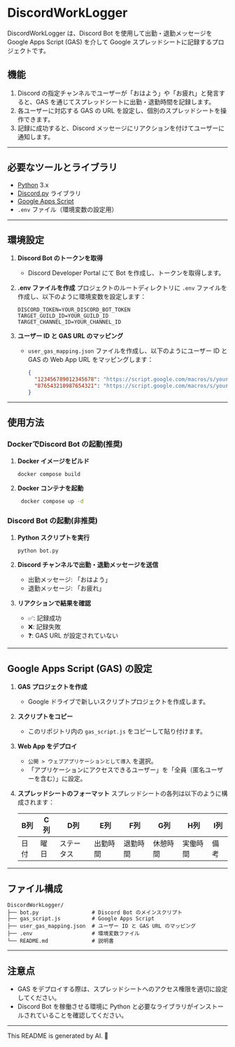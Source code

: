 # DiscordWorkLogger

DiscordWorkLogger は、Discord Bot を使用して出勤・退勤メッセージを Google Apps Script (GAS) を介して Google スプレッドシートに記録するプロジェクトです。

## 機能

1. Discord の指定チャンネルでユーザーが「おはよう」や「お疲れ」と発言すると、GAS を通じてスプレッドシートに出勤・退勤時間を記録します。
2. 各ユーザーに対応する GAS の URL を設定し、個別のスプレッドシートを操作できます。
3. 記録に成功すると、Discord メッセージにリアクションを付けてユーザーに通知します。

---

## 必要なツールとライブラリ

- [Python](https://www.python.org/) 3.x
- [Discord.py](https://discordpy.readthedocs.io/) ライブラリ
- [Google Apps Script](https://developers.google.com/apps-script)
- `.env` ファイル（環境変数の設定用）

---

## 環境設定

1. **Discord Bot のトークンを取得**
   - Discord Developer Portal にて Bot を作成し、トークンを取得します。

2. **.env ファイルを作成**
   プロジェクトのルートディレクトリに `.env` ファイルを作成し、以下のように環境変数を設定します：

   ```env
   DISCORD_TOKEN=YOUR_DISCORD_BOT_TOKEN
   TARGET_GUILD_ID=YOUR_GUILD_ID
   TARGET_CHANNEL_ID=YOUR_CHANNEL_ID
   ```

3. **ユーザー ID と GAS URL のマッピング**
   - `user_gas_mapping.json` ファイルを作成し、以下のようにユーザー ID と GAS の Web App URL をマッピングします：

     ```json
     {
       "123456789012345678": "https://script.google.com/macros/s/your_gas_url_for_user_1",
       "876543210987654321": "https://script.google.com/macros/s/your_gas_url_for_user_2"
     }
     ```

---

## 使用方法

### DockerでDiscord Bot の起動(推奨)

1. **Docker イメージをビルド**

   ```bash
   docker compose build
   ```

2. **Docker コンテナを起動**

   ```bash
    docker compose up -d
    ```

### Discord Bot の起動(非推奨)

1. **Python スクリプトを実行**

   ```bash
   python bot.py
   ```

2. **Discord チャンネルで出勤・退勤メッセージを送信**
   - 出勤メッセージ: 「おはよう」
   - 退勤メッセージ: 「お疲れ」

3. **リアクションで結果を確認**
   - ✅: 記録成功
   - ❌: 記録失敗
   - ❓: GAS URL が設定されていない

---

## Google Apps Script (GAS) の設定

1. **GAS プロジェクトを作成**
   - Google ドライブで新しいスクリプトプロジェクトを作成します。

2. **スクリプトをコピー**
   - このリポジトリ内の `gas_script.js` をコピーして貼り付けます。

3. **Web App をデプロイ**
   - `公開 > ウェブアプリケーションとして導入` を選択。
   - 「アプリケーションにアクセスできるユーザー」を「全員（匿名ユーザーを含む）」に設定。

4. **スプレッドシートのフォーマット**
   スプレッドシートの各列は以下のように構成されます：

   | B列   | C列 | D列 | E列   | F列   | G列       |H列       |I列       |
   | ---- | ------ | --- | --- | ----- | ----- | --------- |--------- |
   | 日付 | 曜日   | ステータス | 出勤時間  | 退勤時間 | 休憩時間 | 実働時間 | 備考 |

---

## ファイル構成

```tree
DiscordWorkLogger/
├── bot.py                 # Discord Bot のメインスクリプト
├── gas_script.js          # Google Apps Script
├── user_gas_mapping.json  # ユーザー ID と GAS URL のマッピング
├── .env                   # 環境変数ファイル
└── README.md              # 説明書
```

---

## 注意点

- GAS をデプロイする際は、スプレッドシートへのアクセス権限を適切に設定してください。
- Discord Bot を稼働させる環境に Python と必要なライブラリがインストールされていることを確認してください。

---

This README is generated by AI. 🤖
